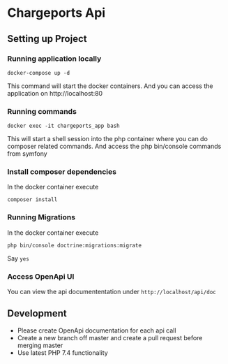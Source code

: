 # Chargeports Api

## Setting up Project

### Running application locally
`docker-compose up -d`

This command will start the docker containers. And you can access the application on http://localhost:80

### Running commands 

`docker exec -it chargeports_app bash`

This will start a shell session into the php container where you can do composer related commands. And access the php bin/console commands from symfony

### Install composer dependencies

In the docker container execute 

`composer install`

### Running Migrations

In the docker container execute 

`php bin/console doctrine:migrations:migrate`

Say `yes`

### Access OpenApi UI

You can view the api documententation under `http://localhost/api/doc`

## Development

- Please create OpenApi documentation for each api call
- Create a new branch off master and create a pull request before merging master
- Use latest PHP 7.4 functionality 
